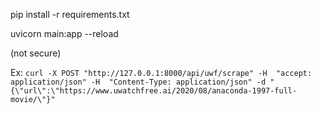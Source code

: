 pip install -r requirements.txt

uvicorn main:app --reload

(not secure)

Ex: ```curl -X POST "http://127.0.0.1:8000/api/uwf/scrape" -H  "accept: application/json" -H  "Content-Type: application/json" -d "{\"url\":\"https://www.uwatchfree.ai/2020/08/anaconda-1997-full-movie/\"}" ```
